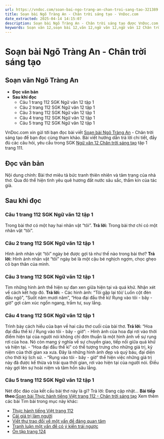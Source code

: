 ```yaml
---
url: https://vndoc.com/soan-bai-ngo-trang-an-chan-troi-sang-tao-321389
title: Soạn bài Ngõ Tràng An - Chân trời sáng tạo - VnDoc.com
date_extracted: 2025-04-14 14:15:07
description: Soạn bài Ngõ Tràng An - Chân trời sáng tạo được VnDoc.com tổng hợp và xin gửi tới bạn đọc cùng tham khảo nhé.
keywords: Soạn văn 12,soạn bài 12,văn 12,ngữ văn 12,ngữ văn 12 Chân trời sáng tạo,soạn ngữ văn 12,giải ngữ văn 12,soạn văn 12 Chân trời sáng tạo,soạn văn 12 Chân trời sáng tạo ngắn nhất,soạn văn 12 tập 1 trang 111 Chân trời sáng tạo,Soạn bài Ngõ Tràng An Chân trời sáng tạo,Soạn bài Ngõ Tràng An,Soạn văn Ngõ Tràng An,Ngõ Tràng An,soạn văn 12 tập 1 trang 111,Soạn bài Ngõ Tràng An ngắn nhất,Soạn văn Ngõ Tràng An ngắn nhất
---
```


# Soạn bài Ngõ Tràng An - Chân trời sáng tạo
## Soạn văn Ngõ Tràng An
  * **Đọc văn bản**
  * **Sau khi đọc**
    * Câu 1 trang 112 SGK Ngữ văn 12 tập 1
    * Câu 2 trang 112 SGK Ngữ văn 12 tập 1
    * Câu 3 trang 112 SGK Ngữ văn 12 tập 1
    * Câu 4 trang 112 SGK Ngữ văn 12 tập 1
    * Câu 5 trang 112 SGK Ngữ văn 12 tập 1

VnDoc.com xin gửi tới bạn đọc bài viết [Soạn bài Ngõ Tràng An](<https://vndoc.com/soan-bai-ngo-trang-an-chan-troi-sang-tao-321389>) \- Chân trời sáng tạo để bạn đọc cùng tham khảo. Bài viết hướng dẫn trả lời chi tiết, đầy đủ các câu hỏi, yêu cầu trong SGK [Ngữ văn 12 Chân trời sáng tạo](<https://vndoc.com/soan-van-12-chan-troi-sang-tao>) tập 1 trang 111.
## Đọc văn bản
Nội dung chính: Bài thơ miêu tả bức tranh thiên nhiên và tâm trạng của nhà thơ. Qua đó thể hiện tình yêu quê hương đất nước sâu sắc, thầm kín của tác giả.
## Sau khi đọc
### Câu 1 trang 112 SGK Ngữ văn 12 tập 1
Trong bài thơ có một hay hai nhân vật “tôi”.
**Trả lời:**
Trong bài thơ chỉ có một nhân vật “tôi”.
### Câu 2 trang 112 SGK Ngữ văn 12 tập 1
Hình ảnh nhân vật “tôi” ngày bé được gợi tả như thế nào trong bài thơ?
**Trả lời:**
Hình ảnh nhân vật “tôi” ngày bé là một cậu bé nghịch ngợm, chọc ghẹo cô bạn thân của mình.
### Câu 3 trang 112 SGK Ngữ văn 12 tập 1
Tìm những hình ảnh thể hiện sự đan xen giữa hiện tại và quá khứ. Nhận xét về cách kết hợp đó.
**Trả lời:**
\- Các hình ảnh: “Tôi gặp lại tôi/ Luồn cột đèn đầu ngõ", “Suốt năm mươi năm”, “Hoa đại đầu thế kỉ/ Rụng vào tôi - bây - giờ" gợi cảm xúc ngổn ngang, trầm tư, suy lắng.
### Câu 4 trang 112 SGK Ngữ văn 12 tập 1
Trình bày cách hiểu của bạn về hai câu thơ cuối của bài thơ.
**Trả lời:**
“Hoa đại đầu thế kỉ / Rụng vào tôi - bây - giờ”:
\- Hình ảnh của hoa đại rơi vào thời điểm hiện tại của người nói không chỉ đơn thuần là một hình ảnh về sự rụng rơi của hoa. Nó còn mang ý nghĩa về sự chuyển giao, tiếp nối giữa quá khứ và hiện tại.
\- “Hoa đại đầu thế kỉ” có thể tượng trưng cho những giá trị, kỷ niệm của thời gian xa xưa. Đây là những hình ảnh đẹp và quý báu, đại diện cho thời kỳ lịch sử.
\- “Rụng vào tôi - bây - giờ” thể hiện việc những giá trị này đã được kế thừa và trải qua thời gian, rơi vào hiện tại của người nói. Điều này gợi lên sự hoài niệm và tâm hồn sâu lắng.
### Câu 5 trang 112 SGK Ngữ văn 12 tập 1
Nét độc đáo của kết cấu bài thơ này là gì?
Trả lời:
Đang cập nhật...
**Bài tiếp theo:**[Soạn bài Thực hành tiếng Việt trang 112 - Chân trời sáng tạo](<https://vndoc.com/soan-bai-thuc-hanh-tieng-viet-trang-112-chan-troi-sang-tao-321431>)
Xem thêm các bài Tìm bài trong mục này khác:
  * [Thực hành tiếng Việt trang 112](</soan-bai-thuc-hanh-tieng-viet-trang-112-chan-troi-sang-tao-321431>)
  * [Cái giá trị làm người](</soan-bai-cai-gia-tri-lam-nguoi-chan-troi-sang-tao-321432>)
  * [Viết thư trao đổi về một vấn đề đáng quan tâm](</soan-bai-viet-thu-trao-doi-ve-mot-van-de-dang-quan-tam-chan-troi-sang-tao-321434>)
  * [Tranh luận một vấn đề có ý kiến trái ngược](</soan-bai-tranh-luan-mot-van-de-co-y-kien-trai-nguoc-chan-troi-sang-tao-321438>)
  * [Ôn tập trang 124](</soan-bai-on-tap-trang-124-chan-troi-sang-tao-321440>)

